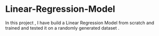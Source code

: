 # Linear-Regression-Model
In this project , I have build a Linear Regression Model from scratch and trained and tested it on a randomly generated dataset . 
